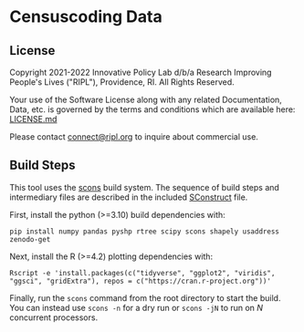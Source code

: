 # Censuscoding Data

## License

Copyright 2021-2022 Innovative Policy Lab d/b/a Research Improving People's Lives
("RIPL"), Providence, RI. All Rights Reserved.

Your use of the Software License along with any related Documentation, Data,
etc. is governed by the terms and conditions which are available here:
[LICENSE.md](https://github.com/ripl-org/censuscoding-data/blob/main/LICENSE.md)

Please contact [connect@ripl.org](mailto:connect@ripl.org) to inquire about
commercial use.

## Build Steps

This tool uses the [scons](https://scons.org/) build system. The sequence of
build steps and intermediary files are described in the included
[SConstruct](https://github.com/ripl-org/censuscoding-data/blob/main/SConstruct) file.

First, install the python (>=3.10) build dependencies with:

    pip install numpy pandas pyshp rtree scipy scons shapely usaddress zenodo-get

Next, install the R (>=4.2) plotting dependencies with:

    Rscript -e 'install.packages(c("tidyverse", "ggplot2", "viridis", "ggsci", "gridExtra"), repos = c("https://cran.r-project.org"))'

Finally, run the `scons` command from the root directory to start the build.
You can instead use `scons -n` for a dry run or `scons -jN` to run on *N*
concurrent processors.
